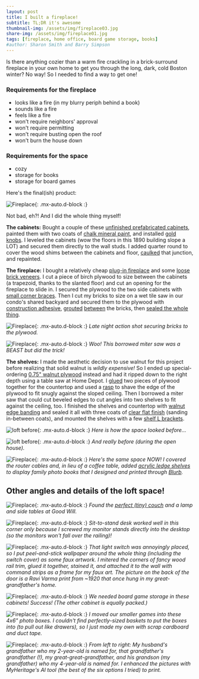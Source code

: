 ```yaml
---
layout: post
title: I built a fireplace!
subtitle: TL;DR it's awesome
thumbnail-img: /assets/img/fireplace03.jpg
share-img: /assets/img/fireplace01.jpg
tags: [fireplace, home office, board game storage, books]
#author: Sharon Smith and Barry Simpson
---
```


Is there anything cozier than a warm fire crackling in a brick-surround fireplace in your own home to get you through the long, dark, cold Boston winter? 
No way! So I needed to find a way to get one!

### Requirements for the fireplace
* looks like a fire (in my blurry periph behind a book)
* sounds like a fire
* feels like a fire
* won't require neighbors' approval
* won't require permitting
* won't require busting open the roof
* won't burn the house down

### Requirements for the space
* cozy
* storage for books 
* storage for board games

Here's the final(ish) product:

![Fireplace](../assets/img/fireplace01.jpg){: .mx-auto.d-block :}

Not bad, eh?! And I did the whole thing myself! 

**The cabinets:** Bought a couple of these [unfinished prefabricated cabinets](https://www.homedepot.com/p/Hampton-Bay-27-in-W-x-12-in-D-x-30-in-H-Assembled-Wall-Kitchen-Cabinet-in-Unfinished-with-Recessed-Panel-KW2730-UF/302969965), 
painted them with two coats of [chalk mineral paint](https://dixiebellepaint.com/caviar-chalk-mineral-paint/), and
installed [gold knobs](https://www.amazon.com/dp/B0BXNVQ17S/). I leveled the cabinets (wow the floors in this 1890 building slope a LOT) and secured them directly to the wall studs. 
I added quarter round to cover 
the wood shims between the cabinets and floor, [caulked](https://www.homedepot.com/p/DAP-ALEX-FLEX-10-1-oz-White-Premium-Molding-and-Trim-Sealant-18542/206034500) that junction, and repainted. 

**The fireplace:** I bought a relatively cheap [plug-in fireplace](https://www.amazon.com/PuraFlame-Western-Electric-Fireplace-Control/dp/B00R7347RU/) and some 
[loose brick veneers](https://shop.oldmillbuildingproducts.com/products/seaside). I cut a piece of birch plywood to size between the cabinets 
(a trapezoid, thanks to the slanted floor) and cut an opening for the fireplace to slide in. I secured the plywood to the 
two side cabinets with [small corner braces](https://www.homedepot.com/p/Everbilt-2-in-Zinc-Plated-Double-Wide-Corner-Brace-2-Pack-15051/202033994). 
Then I cut my bricks to size on a wet tile saw in our condo's shared backyard and secured them to the plywood with
[construction adhesive](https://www.homedepot.com/p/Loctite-Power-Grab-Heavy-Duty-Instant-Grab-9-oz-Latex-Construction-Adhesive-White-Cartridge-each-2032666/206432103), 
[grouted](https://www.homedepot.com/p/Custom-Building-Products-SimpleGrout-09-Natural-Gray-1-qt-Pre-Mixed-Grout-PMG09QT/100676322) 
[between](https://www.homedepot.com/p/Anvil-Grout-Bag-57542/300997951) the bricks, then [sealed the whole thing](https://www.homedepot.com/p/Custom-Building-Products-SimpleSealer-165-Delorean-Gray-1-qt-Premixed-Sealer-TLPS24Z/202919172).

![Fireplace](../assets/img/fireplace10.jpg){: .mx-auto.d-block :}
*Late night action shot securing bricks to the plywood.*

![Fireplace](../assets/img/fireplace11.jpg){: .mx-auto.d-block :}
*Woo! This borrowed miter saw was a BEAST but did the trick!*


**The shelves:** I made the aesthetic decision to use walnut for this project before realizing that solid walnut is *wildly expensive!* 
So I ended up special-ordering [0.75" walnut plywood](https://www.homedepot.com/p/Columbia-Forest-Products-3-4-in-x-2-ft-x-8-ft-PureBond-Walnut-Plywood-Project-Panel-Free-Custom-Cut-Available-2344/204635489) 
instead and had it ripped down to the right depth using a table saw at Home Depot.
I [glued](https://www.homedepot.com/p/Titebond-III-16-oz-Ultimate-Wood-Glue-1414/100522343) 
two pieces of plywood together for the countertop and used a [rasp](https://www.rockler.com/4-way-shoe-rasp) to shave the edge of the plywood to fit snugly against the sloped ceiling. 
Then I borrowed a miter saw that could cut beveled edges to cut angles into two shelves to fit against the ceiling, too. 
I finished the shelves and countertop with [walnut edge banding](https://www.rockler.com/2-x-25-pre-glued-edge-banding-walnut) and sealed it all with three coats of [clear flat finish](https://www.rockler.com/general-finishes-high-performance-water-based-top-coat-flat) (sanding in-between coats), and mounted the shelves with a 
few [shelf L brackets](https://www.amazon.com/gp/product/B08QFVZXL8/). 

![loft before](../assets/img/fireplace-before1.jpg){: .mx-auto.d-block :}
*Here is how the space looked before...*

![loft before](../assets/img/fireplace-before2.jpg){: .mx-auto.d-block :}
*And really before (during the open house).*

![Fireplace](../assets/img/fireplace04.jpg){: .mx-auto.d-block :}
*Here's the same space NOW! I covered the router cables and, in lieu of a coffee table, added [acrylic ledge shelves](https://www.amazon.com/gp/product/B081RVTZVB/) to display family photo books that I designed and printed through [Blurb](https://www.blurb.com/).*

## Other angles and details of the loft space!

![Fireplace](../assets/img/fireplace12.jpg){: .mx-auto.d-block :}
*Found the [perfect (tiny) couch](https://www.wayfair.com/furniture/pdp/corrigan-studio-alverce-58-square-arm-loveseat-w006875006.html) and a lamp and side tables at Good Will.*

![Fireplace](../assets/img/fireplace05.jpg){: .mx-auto.d-block :}
*Sit-to-stand desk worked well in this corner only because I screwed my monitor stands directly into the desktop (so the monitors won't fall over the railing)!*

![Fireplace](../assets/img/fireplace06.jpg){: .mx-auto.d-block :}
*That light switch was annoyingly placed, so I put peel-and-stick wallpaper around the whole thing (including the switch cover) as some faux artwork. I mitered the corners of fancy wood rail trim, glued it together, stained it, and attached it to the wall with command strips as a frame for my faux art. 
The picture on the back of the door is a Ravi Varma print from ~1920 that once hung in my great-grandfather's home.*

![Fireplace](../assets/img/fireplace07.jpg){: .mx-auto.d-block :}
*We needed board game storage in these cabinets! Success! (The other cabinet is equally packed.)*

![Fireplace](../assets/img/fireplace08.jpg){: .mx-auto.d-block :}
*I moved our smaller games into these 4x6" photo boxes. I couldn't find perfectly-sized baskets to put the boxes into (to pull out like drawers), so I just made my own with scrap cardboard and duct tape.*

![Fireplace](../assets/img/fireplace09.jpg){: .mx-auto.d-block :}
*From left to right: My husband's grandfather who my 2-year-old is named for, that grandfather's grandfather (!), my great-great-grandfather, and his grandson (my grandfather) who my 4-year-old is named for. 
I enhanced the pictures with MyHeritage's AI tool (the best of the six options I tried) to print.*